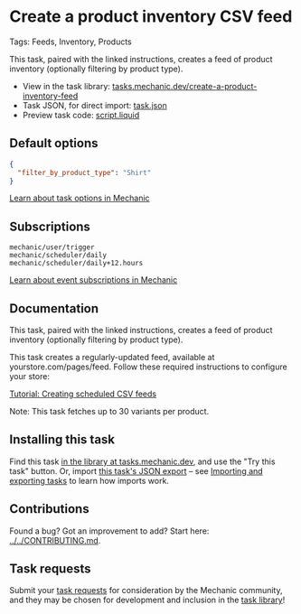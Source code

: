 # Create a product inventory CSV feed

Tags: Feeds, Inventory, Products

This task, paired with the linked instructions, creates a feed of product inventory (optionally filtering by product type).

* View in the task library: [tasks.mechanic.dev/create-a-product-inventory-feed](https://tasks.mechanic.dev/create-a-product-inventory-feed)
* Task JSON, for direct import: [task.json](../../tasks/create-a-product-inventory-feed.json)
* Preview task code: [script.liquid](./script.liquid)

## Default options

```json
{
  "filter_by_product_type": "Shirt"
}
```

[Learn about task options in Mechanic](https://learn.mechanic.dev/core/tasks/options)

## Subscriptions

```liquid
mechanic/user/trigger
mechanic/scheduler/daily
mechanic/scheduler/daily+12.hours
```

[Learn about event subscriptions in Mechanic](https://learn.mechanic.dev/core/tasks/subscriptions)

## Documentation

This task, paired with the linked instructions, creates a feed of product inventory (optionally filtering by product type).

This task creates a regularly-updated feed, available at yourstore.com/pages/feed. Follow these required instructions to configure your store:

[Tutorial: Creating scheduled CSV feeds](https://learn.mechanic.dev/resources/tutorials/creating-scheduled-csv-feeds)

Note: This task fetches up to 30 variants per product.

## Installing this task

Find this task [in the library at tasks.mechanic.dev](https://tasks.mechanic.dev/create-a-product-inventory-feed), and use the "Try this task" button. Or, import [this task's JSON export](../../tasks/create-a-product-inventory-feed.json) – see [Importing and exporting tasks](https://learn.mechanic.dev/core/tasks/import-and-export) to learn how imports work.

## Contributions

Found a bug? Got an improvement to add? Start here: [../../CONTRIBUTING.md](../../CONTRIBUTING.md).

## Task requests

Submit your [task requests](https://mechanic.canny.io/task-requests) for consideration by the Mechanic community, and they may be chosen for development and inclusion in the [task library](https://tasks.mechanic.dev/)!
